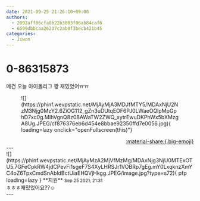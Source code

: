 ```yaml
---
date: 2021-09-25 21:26:10+09:00
authors:
  - 2092aff06cfa0b22b3003f06ab84caf6
  - 6599dbbcaa26237c2ab0f3becb421b45
categories:
  - Jiwon
---
```


# 0-86315873

<div class="post-container" markdown="1">
<div class="content-container md-sidebar__scrollwrap" markdown="1">

메건 오늘 아이돌리그 짱 재밌었어ㅠㅠ
<figure markdown="1">
![](https://phinf.wevpstatic.net/MjAyMjA3MDJfMTY5/MDAxNjU2NzM3Njg0MzY2.6ZiOG112_gZn3uDUtqEOF6PJ0LWaeOQlpMpGphD7xc0g.MIhVgnQ8z08AWaTW2ZWQ_xytrEwuDKPhWx5bXMzgA8Ug.JPEG/cf876376eb6d454e8bbae92350ffd7e0056.jpg){ loading=lazy onclick="openFullscreen(this)"}
</figure>


</div>
</div>

<div style="text-align: right;" markdown="1">
<a href="https://weverse.io/fromis9/fanpost/0-86315873" style="text-align: right;">:material-share:{.big-emoji}</a>
</div>
---

<div class="comments-container md-sidebar__scrollwrap" markdown="1">
<div class="comment" markdown="1">
<div class='id-container' markdown="1">
![](https://phinf.wevpstatic.net/MjAyMzA2MjVfMzMg/MDAxNjg3NjU0MTExOTU5.7GFeCpkRW4jdCPevFi1sgeF7S4XyLHRSJr1VOBRp7gEg.mY0LxqknzXmYC4oZ6TpxCmdSnAbldBctUiaEHQVjHkgg.JPEG/image.jpg?type=s72){ pfp loading=lazy }
**<span class="artist">지원</span>** <small>Sep 25 2021, 21:31</small><br>
</div>
<div class='comment-body' markdown="1">
ㅎㅎㅎ재밌었어요??☺️
</div>
</div>
</div>
---
